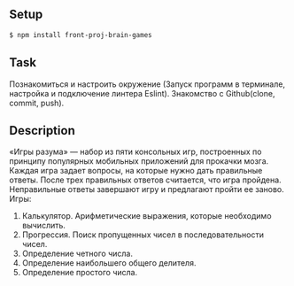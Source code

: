 ## Setup 

```sh
$ npm install front-proj-brain-games
```
##  Task
Познакомиться и настроить окружение (Запуск программ в терминале, настройка и подключение линтера Eslint). 
Знакомство с Github(clone, commit, push).
## Description
«Игры разума» — набор из пяти консольных игр, построенных по принципу популярных мобильных приложений для прокачки мозга. Каждая игра задает вопросы, на которые нужно дать правильные ответы. После трех правильных ответов считается, что игра пройдена. Неправильные ответы завершают игру и предлагают пройти ее заново. Игры:

   1. Калькулятор. Арифметические выражения, которые необходимо вычислить.
   2. Прогрессия. Поиск пропущенных чисел в последовательности чисел.
   3. Определение четного числа.
   4. Определение наибольшего общего делителя.
   5. Определение простого числа.

